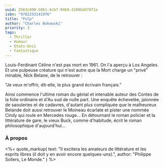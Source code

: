 ```yaml
---
uuid: 2563c890-5061-4cb7-94b9-3108bdd7df1a
isbn: "9782253141976"
title: "Pulp"
author: "Charles Bukowski"
priority: 3
tags:
  - Thriller
  - Humour
  - Etats-Unis
  - Fantastique
---
```


Louis-Ferdinant Céline n'est pas mort en 1961. On l'a aperçu à Los Angeles. Et une pulpeuse créature qui n'est autre que la Mort charge un "privé" minable, Nick Belane, de le retrouver :

"Je veux m'offrir, dit-elle, le plus grand écrivain français."

Ainsi commence l'ultime roman du génial et intenable auteur des Contes de la folie ordinaire et d'Au sud de nulle part. Une enquête échevelée, jalonnée de saouleries et de cadavres, d'autant plus compliquée que le malheureux Belande doit aussi retrouver le Moineau écarlate et pister une nommée Cindy qui roule en Mercedes rouge… En détournant le roman policier et la littérature de gare, le vieux Buck, comme d'habitude, écrit le roman philosophique d'aujourd'hui…

### À propos

<%= quote_markup(
  text: "Il excitera les amateurs de littérature et les esprits libres (il doit y en avoir encore quelques-uns).",
  author: "Philippe Sollers, Le Monde."
) %>

